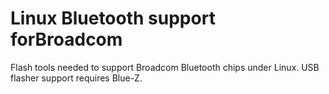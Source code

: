Linux Bluetooth support forBroadcom
==========================

Flash tools needed to support Broadcom Bluetooth chips under Linux.  USB flasher support requires Blue-Z.

